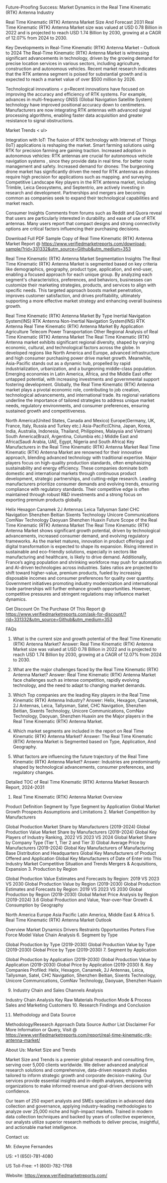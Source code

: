 Future-Proofing Success: Market Dynamics in the Real Time Kinematic (RTK) Antenna Industry


Real Time Kinematic (RTK) Antenna Market Size And Forecast 2031
Real Time Kinematic (RTK) Antenna Market size was valued at USD 0.78 Billion in 2022 and is projected to reach USD 1.74 Billion by 2030, growing at a CAGR of 12.07% from 2024 to 2030.

Key Developments in Real-Time Kinematic (RTK) Antenna Market – Outlook to 2024
The Real-Time Kinematic (RTK) Antenna Market is witnessing significant advancements in technology, driven by the growing demand for precise location services in various sectors, including agriculture, construction and autonomous vehicles. Recent market research indicates that the RTK antenna segment is poised for substantial growth and is expected to reach a market value of over $500 million by 2026.

Technological innovations
< p>Recent innovations have focused on improving the accuracy and efficiency of RTK systems. For example, advances in multi-frequency GNSS (Global Navigation Satellite System) technology have improved positional accuracy down to centimeters. Manufacturers are now integrating RTK antennas with advanced signal processing algorithms, enabling faster data acquisition and greater resistance to signal obstructions.

Market Trends
< ul>

Integration with IoT: The fusion of RTK technology with Internet of Things (IoT) applications is reshaping the market. Smart farming solutions using RTK for precision farming are gaining traction.
Increased adoption in autonomous vehicles: RTK antennas are crucial for autonomous vehicle navigation systems , since they provide data in real time. for better route management and safety.
Increased demand for drones: The burgeoning drone market has significantly driven the need for RTK antennas as drones require high precision for applications such as mapping. and surveying.
Competitive Landscape
Key players in the RTK antenna market, including Trimble, Leica Geosystems, and Septentrio, are actively investing in research and development. Partnerships and mergers are becoming common as companies seek to expand their technological capabilities and market reach.

Consumer Insights
Comments from forums such as Reddit and Quora reveal that users are particularly interested in durability. and ease of use of RTK antennas. Many users report that compact designs and strong connectivity options are critical factors influencing their purchasing decisions.

Download Full PDF Sample Copy of Real Time Kinematic (RTK) Antenna Market Report @ https://www.verifiedmarketreports.com/download-sample/?rid=331332&utm_source=Github&utm_medium=353

Real Time Kinematic (RTK) Antenna Market Segmentation Insights
The Real Time Kinematic (RTK) Antenna Market is segmented based on key criteria like demographics, geography, product type, application, and end-user, enabling a focused approach for each unique group. By analyzing each segment's characteristics, preferences, and behaviors, businesses can customize their marketing strategies, products, and services to align with specific needs. This targeted approach boosts market penetration, improves customer satisfaction, and drives profitability, ultimately supporting a more effective market strategy and enhancing overall business growth.

Real Time Kinematic (RTK) Antenna Market By Type
Inertial Navigation System(INS) RTK Antenna
Non-Inertial Navigation System(INS) RTK Antenna
Real Time Kinematic (RTK) Antenna Market By Application
Agriculture
Telecom
Power
Transportation
Other
Regional Analysis of Real Time Kinematic (RTK) Antenna Market
The Real Time Kinematic (RTK) Antenna market exhibits significant regional diversity, shaped by varying economic, cultural, and technological factors across the globe. In developed regions like North America and Europe, advanced infrastructure and high consumer purchasing power drive market growth. Meanwhile, Asia-Pacific stands out as a dynamic hub, propelled by rapid industrialization, urbanization, and a burgeoning middle-class population. Emerging economies in Latin America, Africa, and the Middle East offer untapped potential, with increasing investments and governmental support fostering development. Globally, the Real Time Kinematic (RTK) Antenna market plays a pivotal economic role, contributing to job creation, technological advancements, and international trade. Its regional variations underline the importance of tailored strategies to address unique market needs, regulatory environments, and consumer preferences, ensuring sustained growth and competitiveness.

North America(United States, Canada and Mexico)
Europe(Germany, UK, France, Italy, Russia and Turkey etc.)
Asia-Pacific(China, Japan, Korea, India, Australia, Indonesia, Thailand, Philippines, Malaysia and Vietnam)
South America(Brazil, Argentina, Columbia etc.)
Middle East and Africa(Saudi Arabia, UAE, Egypt, Nigeria and South Africa)
Key Manufacturers in the Real Time Kinematic (RTK) Antenna Market
Real Time Kinematic (RTK) Antenna Market are renowned for their innovative approach, blending advanced technology with traditional expertise. Major players focus on high-quality production standards, often emphasizing sustainability and energy efficiency. These companies dominate both domestic and international markets through continuous product development, strategic partnerships, and cutting-edge research. Leading manufacturers prioritize consumer demands and evolving trends, ensuring compliance with regulatory standards. Their competitive edge is often maintained through robust R&D investments and a strong focus on exporting premium products globally.

Helix
Hexagon
Canamek
2J Antennas
Leica
Tallysman
Satel
CHC Navigation
Shenzhen Beitian
Sixents Technology
Unicore Communications
ComNav Technology
Daoyuan
Shenzhen Huaxin
Future Scope of the Real Time Kinematic (RTK) Antenna Market
The Real Time Kinematic (RTK) Antenna Market shows significant growth potential, driven by technological advancements, increased consumer demand, and evolving regulatory frameworks. As the market matures, innovation in product offerings and digital transformation is expected to shape its expansion. Rising interest in sustainable and eco-friendly solutions, especially in sectors like manufacturing and healthcare, is likely to drive demand. Additionally, France’s aging population and shrinking workforce may push for automation and AI-driven technologies across industries. Sales ratios are projected to shift toward higher-value, premium products, fueled by increasing disposable incomes and consumer preferences for quality over quantity. Government initiatives promoting industry modernization and international trade partnerships will further enhance growth opportunities. However, competitive pressures and stringent regulations may influence market dynamics.

Get Discount On The Purchase Of This Report @ https://www.verifiedmarketreports.com/ask-for-discount/?rid=331332&utm_source=Github&utm_medium=353

FAQs
1. What is the current size and growth potential of the Real Time Kinematic (RTK) Antenna Market?
Answer: Real Time Kinematic (RTK) Antenna Market size was valued at USD 0.78 Billion in 2022 and is projected to reach USD 1.74 Billion by 2030, growing at a CAGR of 12.07% from 2024 to 2030.

2. What are the major challenges faced by the Real Time Kinematic (RTK) Antenna Market?
Answer: Real Time Kinematic (RTK) Antenna Market face challenges such as intense competition, rapidly evolving technology, and the need to adapt to changing market demands.

3. Which Top companies are the leading Key players in the Real Time Kinematic (RTK) Antenna Industry?
Answer: Helix, Hexagon, Canamek, 2J Antennas, Leica, Tallysman, Satel, CHC Navigation, Shenzhen Beitian, Sixents Technology, Unicore Communications, ComNav Technology, Daoyuan, Shenzhen Huaxin are the Major players in the Real Time Kinematic (RTK) Antenna Market.

4. Which market segments are included in the report on Real Time Kinematic (RTK) Antenna Market?
Answer: The Real Time Kinematic (RTK) Antenna Market is Segmented based on Type, Application, And Geography.

5. What factors are influencing the future trajectory of the Real Time Kinematic (RTK) Antenna Market?
Answer: Industries are predominantly shaped by technological advancements, consumer preferences, and regulatory changes.

Detailed TOC of Real Time Kinematic (RTK) Antenna Market Research Report, 2024-2031
1. Real Time Kinematic (RTK) Antenna Market Overview

Product Definition
Segment by Type
Segment by Application
Global Market Growth Prospects
Assumptions and Limitations
2. Market Competition by Manufacturers

Global Production Market Share by Manufacturers (2019-2024)
Global Production Value Market Share by Manufacturers (2019-2024)
Global Key Players of Industry Ranking, 2022 VS 2023 VS 2024
Global Market Share by Company Type (Tier 1, Tier 2 and Tier 3)
Global Average Price by Manufacturers (2019-2024)
Global Key Manufacturers of Manufacturing Base Distribution and Headquarters
Global Key Manufacturers of Product Offered and Application
Global Key Manufacturers of Date of Enter into This Industry
Market Competitive Situation and Trends
Mergers & Acquisitions, Expansion
3. Production by Region

Global Production Value Estimates and Forecasts by Region: 2019 VS 2023 VS 2030
Global Production Value by Region (2019-2030)
Global Production Estimates and Forecasts by Region: 2019 VS 2023 VS 2030
Global Production by Region (2019-2030)
Global Market Price Analysis by Region (2019-2024) 3.6 Global Production and Value, Year-over-Year Growth
4. Consumption by Geography

North America
Europe
Asia Pacific
Latin America, Middle East & Africa
5. Real Time Kinematic (RTK) Antenna Market Outlook

Overview
Market Dynamics
Drivers
Restraints
Opportunities
Porters Five Force Model
Value Chain Analysis 
6. Segment by Type

Global Production by Type (2019-2030)
Global Production Value by Type (2019-2030)
Global Price by Type (2019-2030)
7. Segment by Application

Global Production by Application (2019-2030)
Global Production Value by Application (2019-2030)
Global Price by Application (2019-2030)
8. Key Companies Profiled: Helix, Hexagon, Canamek, 2J Antennas, Leica, Tallysman, Satel, CHC Navigation, Shenzhen Beitian, Sixents Technology, Unicore Communications, ComNav Technology, Daoyuan, Shenzhen Huaxin

9. Industry Chain and Sales Channels Analysis

Industry Chain Analysis
Key Raw Materials
Production Mode & Process
Sales and Marketing
Customers
10. Research Findings and Conclusion

11. Methodology and Data Source

Methodology/Research Approach
Data Source
Author List
Disclaimer
For More Information or Query, Visit @ https://www.verifiedmarketreports.com/report/real-time-kinematic-rtk-antenna-market/

About Us: Market Size and Trends

Market Size and Trends is a premier global research and consulting firm, serving over 5,000 clients worldwide. We deliver advanced analytical research solutions and comprehensive, data-driven research studies tailored to inform strategic growth and corporate decision-making. Our services provide essential insights and in-depth analyses, empowering organizations to make informed revenue and goal-driven decisions with confidence.

Our team of 250 expert analysts and SMEs specializes in advanced data collection and governance, applying industry-leading methodologies to analyze over 25,000 niche and high-impact markets. Trained in modern data collection techniques and backed by years of collective experience, our analysts utilize superior research methods to deliver precise, insightful, and actionable market intelligence.

Contact us:

Mr. Edwyne Fernandes

US: +1 (650)-781-4080

US Toll-Free: +1 (800)-782-1768

Website: https://www.verifiedmarketreports.com/
